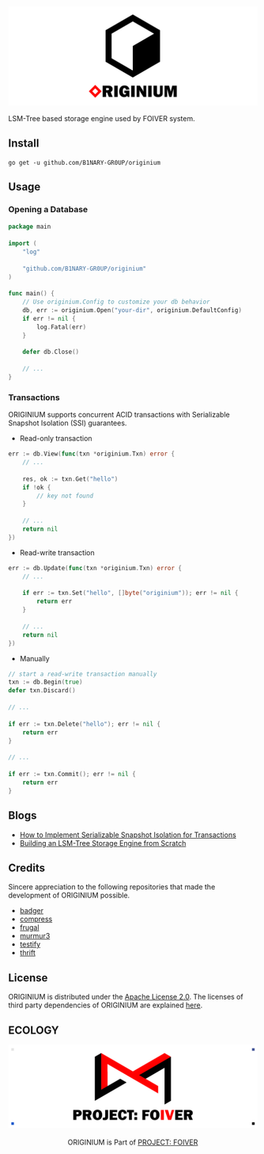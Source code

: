 ![ORIGINIUM](./images/ORIGINIUM.png)

LSM-Tree based storage engine used by FOIVER system.

## Install

```shell
go get -u github.com/B1NARY-GR0UP/originium
```

## Usage

### Opening a Database

```go
package main

import (
    "log"

    "github.com/B1NARY-GR0UP/originium"
)

func main() {
    // Use originium.Config to customize your db behavior
    db, err := originium.Open("your-dir", originium.DefaultConfig)
    if err != nil {
        log.Fatal(err)
    }

    defer db.Close()

    // ...
}
```

### Transactions

ORIGINIUM supports concurrent ACID transactions with Serializable Snapshot Isolation (SSI) guarantees.

- Read-only transaction

```go
err := db.View(func(txn *originium.Txn) error {
    // ...

    res, ok := txn.Get("hello")
    if !ok {
        // key not found
    }

    // ...
    return nil
})
```

- Read-write transaction

```go
err := db.Update(func(txn *originium.Txn) error {
    // ...

    if err := txn.Set("hello", []byte("originium")); err != nil {
        return err
    }

    // ...
    return nil
})
```

- Manually

```go
// start a read-write transaction manually
txn := db.Begin(true)
defer txn.Discard()

// ...

if err := txn.Delete("hello"); err != nil {
    return err
}

// ...

if err := txn.Commit(); err != nil {
    return err
}
```

## Blogs

- [How to Implement Serializable Snapshot Isolation for Transactions](https://dev.to/justlorain/how-to-implement-serializable-snapshot-isolation-for-transactions-4j38)
- [Building an LSM-Tree Storage Engine from Scratch](https://dev.to/justlorain/building-an-lsm-tree-storage-engine-from-scratch-3eom)

## Credits

Sincere appreciation to the following repositories that made the development of ORIGINIUM possible.

- [badger](https://github.com/hypermodeinc/badger)
- [compress](https://github.com/klauspost/compress)
- [frugal](https://github.com/cloudwego/frugal)
- [murmur3](https://github.com/spaolacci/murmur3)
- [testify](https://github.com/stretchr/testify)
- [thrift](https://github.com/apache/thrift)

## License

ORIGINIUM is distributed under the [Apache License 2.0](./LICENSE). The licenses of third party dependencies of ORIGINIUM are explained [here](./licenses).

## ECOLOGY

<p align="center">
<img src="https://github.com/justlorain/justlorain/blob/main/images/PROJECT-FOIVER.png" alt="PROJECT: FOIVER"/>
<br/><br/>
ORIGINIUM is Part of <a href="https://github.com/B1NARY-GR0UP">PROJECT: FOIVER</a>
</p>
